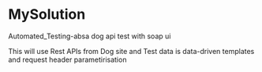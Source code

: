 # MySolution
Automated_Testing-absa dog api test with soap ui

This will use Rest APIs from Dog site and 
Test data is data-driven templates and request header parametirisation
